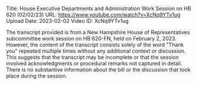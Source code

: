 Title: House Executive Departments and Administration Work Session on HB 620 (02/02/23)
URL: https://www.youtube.com/watch?v=XcNq9YTv1ug
Upload Date: 2023-02-02
Video ID: XcNq9YTv1ug

The transcript provided is from a New Hampshire House of Representatives subcommittee work session on HB 620-FN, held on February 2, 2023. However, the content of the transcript consists solely of the word "Thank you" repeated multiple times without any additional context or discussion. This suggests that the transcript may be incomplete or that the session involved acknowledgments or procedural remarks not captured in detail. There is no substantive information about the bill or the discussion that took place during the session.